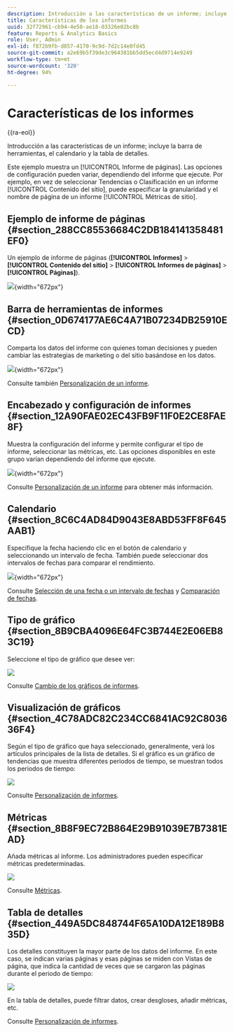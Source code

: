 ```yaml
---
description: Introducción a las características de un informe; incluye la barra de herramientas, el calendario y la tabla de detalles.
title: Características de los informes
uuid: 32f72961-cb94-4e50-ae18-03326e02bc8b
feature: Reports & Analytics Basics
role: User, Admin
exl-id: f872b9fb-d857-4170-9c9d-7d2c14e0fd45
source-git-commit: a2e69b5f39de3c964381bb5dd5ecd4d9714e9249
workflow-type: tm+mt
source-wordcount: '320'
ht-degree: 94%

---
```


# Características de los informes

{{ra-eol}}

Introducción a las características de un informe; incluye la barra de herramientas, el calendario y la tabla de detalles.

Este ejemplo muestra un [!UICONTROL Informe de páginas]. Las opciones de configuración pueden variar, dependiendo del informe que ejecute. Por ejemplo, en vez de seleccionar Tendencias o Clasificación en un informe [!UICONTROL Contenido del sitio], puede especificar la granularidad y el nombre de página de un informe [!UICONTROL Métricas de sitio].

## Ejemplo de informe de páginas {#section_288CC85536684C2DB184141358481EF0}

Un ejemplo de informe de páginas (**[!UICONTROL Informes]** > **[!UICONTROL Contenido del sitio]** > **[!UICONTROL Informes de páginas]** > **[!UICONTROL Páginas]**).

![](assets/pages_report.png){width="672px"}

## Barra de herramientas de informes {#section_0D674177AE6C4A71B07234DB25910ECD}

Comparta los datos del informe con quienes toman decisiones y pueden cambiar las estrategias de marketing o del sitio basándose en los datos.

![](assets/toolbar.png){width="672px"}

Consulte también [Personalización de un informe](/help/analyze/reports-analytics/reports-customize/customizing-reports-overview.md).

## Encabezado y configuración de informes {#section_12A90FAE02EC43FB9F11F0E2CE8FAE8F}

Muestra la configuración del informe y permite configurar el tipo de informe, seleccionar las métricas, etc. Las opciones disponibles en este grupo varían dependiendo del informe que ejecute.

![](assets/settings_header.png){width="672px"}

Consulte [Personalización de un informe](/help/analyze/reports-analytics/reports-customize/customizing-reports-overview.md) para obtener más información.

## Calendario {#section_8C6C4AD84D9043E8ABD53FF8F645AAB1}

Especifique la fecha haciendo clic en el botón de calendario y seleccionando un intervalo de fecha. También puede seleccionar dos intervalos de fechas para comparar el rendimiento.

![](assets/calendar_large.png){width="672px"}

Consulte [Selección de una fecha o un intervalo de fechas](/help/analyze/reports-analytics/reports-customize/customizing-reports-overview.md) y [Comparación de fechas](/help/analyze/reports-analytics/reports-customize/customizing-reports-overview.md).

## Tipo de gráfico {#section_8B9CBA4096E64FC3B744E2E06EB83C19}

Seleccione el tipo de gráfico que desee ver:

![](assets/graph_type.png)

Consulte [Cambio de los gráficos de informes](/help/analyze/reports-analytics/reports-customize/t-reports-graphs.md).

## Visualización de gráficos {#section_4C78ADC82C234CC6841AC92C803636F4}

Según el tipo de gráfico que haya seleccionado, generalmente, verá los artículos principales de la lista de detalles. Si el gráfico es un gráfico de tendencias que muestra diferentes periodos de tiempo, se muestran todos los periodos de tiempo:

![](assets/graph.png)

Consulte [Personalización de informes](/help/analyze/reports-analytics/reports-customize/customizing-reports-overview.md).

## Métricas {#section_8B8F9EC72B864E29B91039E7B7381EAD}

Añada métricas al informe. Los administradores pueden especificar métricas predeterminadas.

![](assets/metrics.png)

Consulte [Métricas](/help/analyze/reports-analytics/metrics.md).

## Tabla de detalles {#section_449A5DC848744F65A10DA12E189B835D}

Los detalles constituyen la mayor parte de los datos del informe. En este caso, se indican varias páginas y esas páginas se miden con Vistas de página, que indica la cantidad de veces que se cargaron las páginas durante el periodo de tiempo:

![](assets/detail.png)

En la tabla de detalles, puede filtrar datos, crear desgloses, añadir métricas, etc.

Consulte [Personalización de informes](/help/analyze/reports-analytics/reports-customize/customizing-reports-overview.md).
